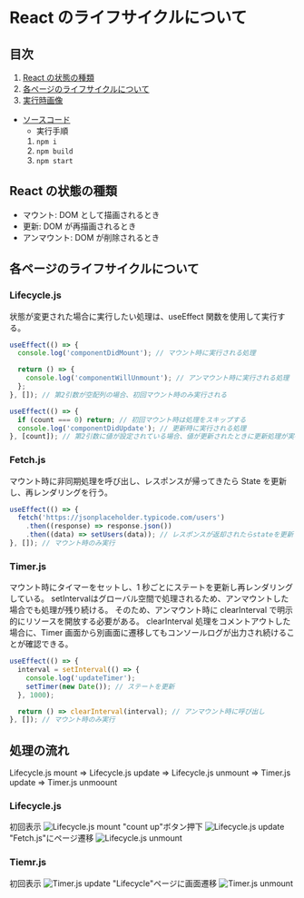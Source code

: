 # React のライフサイクルについて

## 目次

1. [React の状態の種類](#reactの状態の種類)
2. [各ページのライフサイクルについて](#各ページのライフサイクルについて)
3. [実行時画像](#処理の流れ)

- [ソースコード](https://github.com/mmasap/react-lifecycle-sample)
  - 実行手順
  1. `npm i`
  2. `npm build`
  3. `npm start` 

## React の状態の種類

- マウント: DOM として描画されるとき
- 更新: DOM が再描画されるとき
- アンマウント: DOM が削除されるとき

## 各ページのライフサイクルについて

### Lifecycle.js

状態が変更された場合に実行したい処理は、useEffect 関数を使用して実行する。

```js
useEffect(() => {
  console.log('componentDidMount'); // マウント時に実行される処理

  return () => {
    console.log('componentWillUnmount'); // アンマウント時に実行される処理
  };
}, []); // 第2引数が空配列の場合、初回マウント時のみ実行される

useEffect(() => {
  if (count === 0) return; // 初回マウント時は処理をスキップする
  console.log('componentDidUpdate'); // 更新時に実行される処理
}, [count]); // 第2引数に値が設定されている場合、値が更新されたときに更新処理が実行される
```

### Fetch.js

マウント時に非同期処理を呼び出し、レスポンスが帰ってきたら State を更新し、再レンダリングを行う。

```js
useEffect(() => {
  fetch('https://jsonplaceholder.typicode.com/users')
    .then((response) => response.json())
    .then((data) => setUsers(data)); // レスポンスが返却されたらstateを更新
}, []); // マウント時のみ実行
```

### Timer.js

マウント時にタイマーをセットし、1 秒ごとにステートを更新し再レンダリングしている。
setIntervalはグローバル空間で処理されるため、アンマウントした場合でも処理が残り続ける。
そのため、アンマウント時に clearInterval で明示的にリソースを開放する必要がある。
clearInterval 処理をコメントアウトした場合に、Timer 画面から別画面に遷移してもコンソールログが出力され続けることが確認できる。

```js
useEffect(() => {
  interval = setInterval(() => {
    console.log('updateTimer');
    setTimer(new Date()); // ステートを更新
  }, 1000);

  return () => clearInterval(interval); // アンマウント時に呼び出し
}, []); // マウント時のみ実行
```

## 処理の流れ

Lifecycle.js mount => Lifecycle.js update => Lifecycle.js unmount => Timer.js update => Timer.js unmoount

### Lifecycle.js

初回表示
![Lifecycle.js mount](./pics/1.png)
"count up"ボタン押下
![Lifecycle.js update](./pics/2.png)
"Fetch.js"にページ遷移
![Lifecycle.js unmount](./pics/3.png)

### Tiemr.js

初回表示
![Timer.js update](./pics/4.png)
"Lifecycle"ページに画面遷移
![Timer.js unmount](./pics/5.png)
